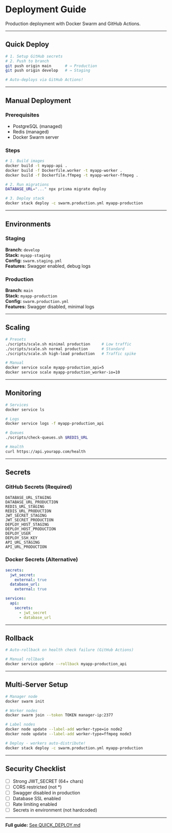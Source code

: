 # Deployment Guide

Production deployment with Docker Swarm and GitHub Actions.

---

## Quick Deploy

```bash
# 1. Setup GitHub secrets
# 2. Push to branch
git push origin main      # → Production
git push origin develop   # → Staging

# Auto-deploys via GitHub Actions!
```

---

## Manual Deployment

### Prerequisites

- PostgreSQL (managed)
- Redis (managed)
- Docker Swarm server

### Steps

```bash
# 1. Build images
docker build -t myapp-api .
docker build -f Dockerfile.worker -t myapp-worker .
docker build -f Dockerfile.ffmpeg -t myapp-worker-ffmpeg .

# 2. Run migrations
DATABASE_URL="..." npx prisma migrate deploy

# 3. Deploy stack
docker stack deploy -c swarm.production.yml myapp-production
```

---

## Environments

### Staging

**Branch:** `develop`  
**Stack:** `myapp-staging`  
**Config:** `swarm.staging.yml`  
**Features:** Swagger enabled, debug logs

### Production

**Branch:** `main`  
**Stack:** `myapp-production`  
**Config:** `swarm.production.yml`  
**Features:** Swagger disabled, minimal logs

---

## Scaling

```bash
# Presets
./scripts/scale.sh minimal production     # Low traffic
./scripts/scale.sh normal production      # Standard
./scripts/scale.sh high-load production   # Traffic spike

# Manual
docker service scale myapp-production_api=5
docker service scale myapp-production_worker-io=10
```

---

## Monitoring

```bash
# Services
docker service ls

# Logs
docker service logs -f myapp-production_api

# Queues
./scripts/check-queues.sh $REDIS_URL

# Health
curl https://api.yourapp.com/health
```

---

## Secrets

### GitHub Secrets (Required)

```
DATABASE_URL_STAGING
DATABASE_URL_PRODUCTION
REDIS_URL_STAGING  
REDIS_URL_PRODUCTION
JWT_SECRET_STAGING
JWT_SECRET_PRODUCTION
DEPLOY_HOST_STAGING
DEPLOY_HOST_PRODUCTION
DEPLOY_USER
DEPLOY_SSH_KEY
API_URL_STAGING
API_URL_PRODUCTION
```

### Docker Secrets (Alternative)

```yaml
secrets:
  jwt_secret:
    external: true
  database_url:
    external: true

services:
  api:
    secrets:
      - jwt_secret
      - database_url
```

---

## Rollback

```bash
# Auto-rollback on health check failure (GitHub Actions)

# Manual rollback
docker service update --rollback myapp-production_api
```

---

## Multi-Server Setup

```bash
# Manager node
docker swarm init

# Worker nodes
docker swarm join --token TOKEN manager-ip:2377

# Label nodes
docker node update --label-add worker-type=io node2
docker node update --label-add worker-type=ffmpeg node3

# Deploy - workers auto-distribute!
docker stack deploy -c swarm.production.yml myapp-production
```

---

## Security Checklist

- [ ] Strong JWT_SECRET (64+ chars)
- [ ] CORS restricted (not *)
- [ ] Swagger disabled in production
- [ ] Database SSL enabled
- [ ] Rate limiting enabled
- [ ] Secrets in environment (not hardcoded)

---

**Full guide:** [See QUICK_DEPLOY.md](../QUICK_DEPLOY.md)
